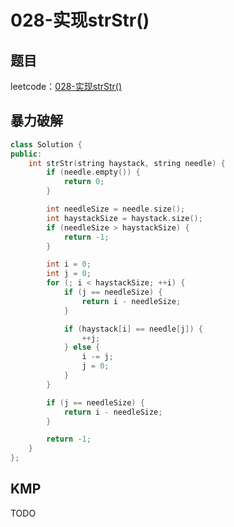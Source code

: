 # 028-实现strStr()

## 题目

leetcode：[028-实现strStr()](https://leetcode-cn.com/problems/implement-strstr/)


## 暴力破解

```c++
class Solution {
public:
    int strStr(string haystack, string needle) {
        if (needle.empty()) {
            return 0;
        }

        int needleSize = needle.size();
        int haystackSize = haystack.size();
        if (needleSize > haystackSize) {
            return -1;
        }

        int i = 0;
        int j = 0;
        for (; i < haystackSize; ++i) {
            if (j == needleSize) {
                return i - needleSize;
            }

            if (haystack[i] == needle[j]) {
                ++j;
            } else {
                i -= j;
                j = 0;
            }
        }

        if (j == needleSize) {
            return i - needleSize;
        }

        return -1;
    }
};
```

## KMP

TODO